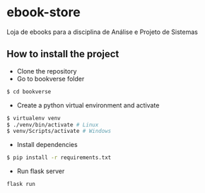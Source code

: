 # ebook-store
Loja de ebooks para a disciplina de Análise e Projeto de Sistemas

## How to install the project
- Clone the repository
- Go to bookverse folder
```bash
$ cd bookverse
```
- Create a python virtual environment and activate
```bash
$ virtualenv venv
$ ./venv/bin/activate # Linux
$ venv/Scripts/activate # Windows
```
- Install dependencies
```bash
$ pip install -r requirements.txt
```
-  Run flask server
```
flask run
```

